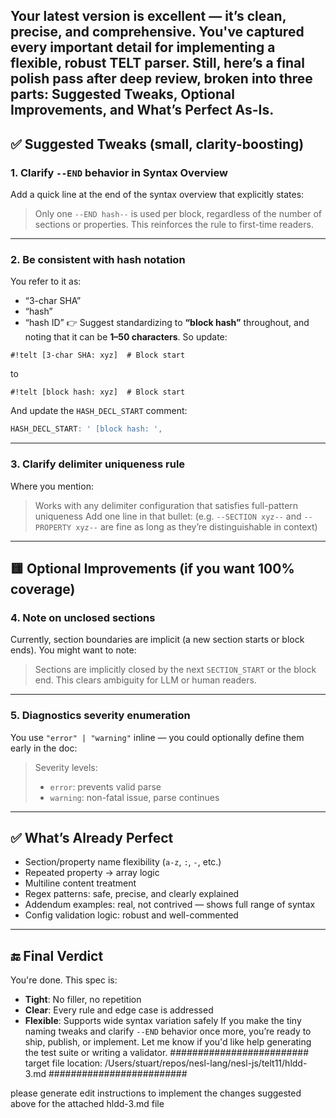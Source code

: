 Your latest version is **excellent** — it’s clean, precise, and comprehensive. You've captured every important detail for implementing a flexible, robust TELT parser. Still, here’s a **final polish pass** after deep review, broken into three parts: **Suggested Tweaks**, **Optional Improvements**, and **What’s Perfect As-Is**.
---
## ✅ Suggested Tweaks (small, clarity-boosting)
### 1. **Clarify `--END` behavior in Syntax Overview**
Add a quick line at the end of the syntax overview that explicitly states:
> Only one `--END hash--` is used per block, regardless of the number of sections or properties.
This reinforces the rule to first-time readers.
---
### 2. **Be consistent with hash notation**
You refer to it as:
* “3-char SHA”
* “hash”
* “hash ID”
👉 Suggest standardizing to **“block hash”** throughout, and noting that it can be **1–50 characters**.
So update:
```telt
#!telt [3-char SHA: xyz]  # Block start
```
to
```telt
#!telt [block hash: xyz]  # Block start
```
And update the `HASH_DECL_START` comment:
```js
HASH_DECL_START: ' [block hash: ',
```
---
### 3. **Clarify delimiter uniqueness rule**
Where you mention:
> Works with any delimiter configuration that satisfies full-pattern uniqueness
Add one line in that bullet:
> (e.g. `--SECTION xyz--` and `--PROPERTY xyz--` are fine as long as they’re distinguishable in context)
---
## 🟨 Optional Improvements (if you want 100% coverage)
### 4. **Note on unclosed sections**
Currently, section boundaries are implicit (a new section starts or block ends). You might want to note:
> Sections are implicitly closed by the next `SECTION_START` or the block end.
This clears ambiguity for LLM or human readers.
---
### 5. **Diagnostics severity enumeration**
You use `"error" | "warning"` inline — you could optionally define them early in the doc:
> Severity levels:
>
> * `error`: prevents valid parse
> * `warning`: non-fatal issue, parse continues
---
## ✅ What’s Already Perfect
* Section/property name flexibility (`a-z`, `:`, `-`, etc.)
* Repeated property → array logic
* Multiline content treatment
* Regex patterns: safe, precise, and clearly explained
* Addendum examples: real, not contrived — shows full range of syntax
* Config validation logic: robust and well-commented
---
## 🔚 Final Verdict
You're done. This spec is:
* **Tight**: No filler, no repetition
* **Clear**: Every rule and edge case is addressed
* **Flexible**: Supports wide syntax variation safely
If you make the tiny naming tweaks and clarify `--END` behavior once more, you’re ready to ship, publish, or implement. Let me know if you'd like help generating the test suite or writing a validator.
#########################
target file location:
/Users/stuart/repos/nesl-lang/nesl-js/telt11/hldd-3.md
#########################

please generate edit instructions to implement the changes suggested above for the attached hldd-3.md file